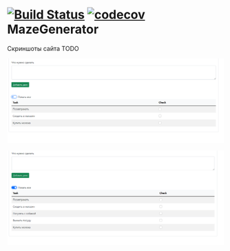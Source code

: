 [![Build Status](https://app.travis-ci.com/himax82/job4j_todo.svg?branch=master)](https://app.travis-ci.com/himax82/job4j_todo)
[![codecov](https://codecov.io/gh/himax82/job4j_todo/branch/master/graph/badge.svg?token=YH16ZN3R2U)](https://codecov.io/gh/himax82/job4j_todo)
MazeGenerator
=============

Скриншоты сайта TODO

![ScreenShot](images/1.png)

![ScreenShot](images/2.png)
